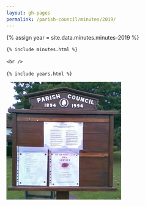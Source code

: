 ```yaml
---
layout: gh-pages
permalink: /parish-council/minutes/2019/
---
```


<div class="panelLeft">
	{% assign year = site.data.minutes.minutes-2019 %}

	{% include minutes.html %}

	<br />

	{% include years.html %}
</div>

<div class="panelLeft">
	<img src="/common/image/noticeBoard.jpg" alt="Notice Board" width="300" height="309" />
</div>
